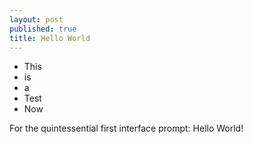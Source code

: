 ```yaml
---
layout: post
published: true
title: Hello World
---
```


* This
* is 
* a 
* Test
* Now

For the quintessential first interface prompt: Hello World!